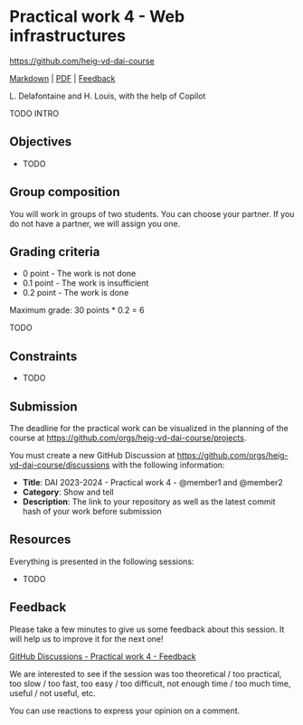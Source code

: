 [markdown]:
  https://github.com/heig-vd-dai-course/heig-vd-dai-course/blob/main/18-practical-work-4/README.md
[pdf]:
  https://heig-vd-dai-course.github.io/heig-vd-dai-course/18-practical-work-4/18-practical-work-4.pdf
[feedback]: https://github.com/orgs/heig-vd-dai-course/discussions/1

# Practical work 4 - Web infrastructures

<https://github.com/heig-vd-dai-course>

[Markdown][markdown] | [PDF][pdf] | [Feedback][feedback]

L. Delafontaine and H. Louis, with the help of Copilot

TODO INTRO

## Objectives

- TODO

## Group composition

You will work in groups of two students. You can choose your partner. If you do
not have a partner, we will assign you one.

## Grading criteria

- 0 point - The work is not done
- 0.1 point - The work is insufficient
- 0.2 point - The work is done

Maximum grade: 30 points \* 0.2 = 6

TODO

## Constraints

- TODO

## Submission

The deadline for the practical work can be visualized in the planning of the
course at <https://github.com/orgs/heig-vd-dai-course/projects>.

You must create a new GitHub Discussion at
<https://github.com/orgs/heig-vd-dai-course/discussions> with the following
information:

- **Title**: DAI 2023-2024 - Practical work 4 - @member1 and @member2
- **Category**: Show and tell
- **Description**: The link to your repository as well as the latest commit hash
  of your work before submission

## Resources

Everything is presented in the following sessions:

- TODO

## Feedback

Please take a few minutes to give us some feedback about this session. It will
help us to improve it for the next one!

[GitHub Discussions - Practical work 4 - Feedback][feedback]

We are interested to see if the session was too theoretical / too practical, too
slow / too fast, too easy / too difficult, not enough time / too much time,
useful / not useful, etc.

You can use reactions to express your opinion on a comment.
